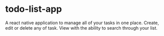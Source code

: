 # todo-list-app
 A react native application to manage all of your tasks in one place. Create, edit or delete any of task. View with the ability to search through your list.

